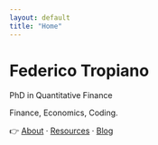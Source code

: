 ```yaml
---
layout: default
title: "Home"
---
```


# Federico Tropiano  
PhD in Quantitative Finance  

Finance, Economics, Coding.

👉 [About](/about) · [Resources](/resources) · [Blog](https://tuosubstack.substack.com)
